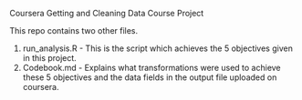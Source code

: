 Coursera Getting and Cleaning Data Course Project

This repo contains two other files. 
1. run_analysis.R - This is the script which achieves the 5 objectives given in this project.
2. Codebook.md - Explains what transformations were used to achieve these 5 objectives and the data fields in the output file uploaded on coursera.
